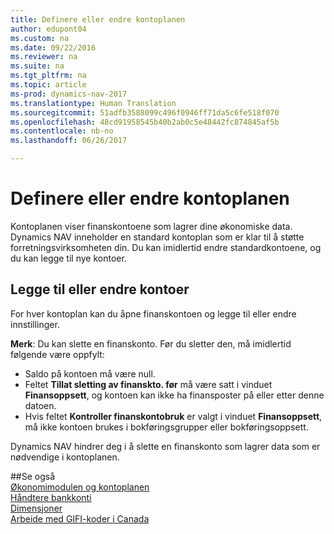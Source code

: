 ```yaml
---
title: Definere eller endre kontoplanen
author: edupont04
ms.custom: na
ms.date: 09/22/2016
ms.reviewer: na
ms.suite: na
ms.tgt_pltfrm: na
ms.topic: article
ms-prod: dynamics-nav-2017
ms.translationtype: Human Translation
ms.sourcegitcommit: 51adfb3588099c496f0946ff71da5c6fe518f070
ms.openlocfilehash: 48cd91958545b40b2ab0c5e48442fc874845af5b
ms.contentlocale: nb-no
ms.lasthandoff: 06/26/2017

---
```


# <a name="set-up-or-change-the-chart-of-accounts"></a>Definere eller endre kontoplanen
Kontoplanen viser finanskontoene som lagrer dine økonomiske data. Dynamics NAV inneholder en standard kontoplan som er klar til å støtte forretningsvirksomheten din.
Du kan imidlertid endre standardkontoene, og du kan legge til nye kontoer.  

## <a name="adding-or-changing-accounts"></a>Legge til eller endre kontoer
For hver kontoplan kan du åpne finanskontoen og legge til eller endre innstillinger.

**Merk**: Du kan slette en finanskonto. Før du sletter den, må imidlertid følgende være oppfylt:  
- Saldo på kontoen må være null.  
- Feltet **Tillat sletting av finanskto. før** må være satt i vinduet **Finansoppsett**, og kontoen kan ikke ha finansposter på eller etter denne datoen.  
- Hvis feltet **Kontroller finanskontobruk** er valgt i vinduet **Finansoppsett**, må ikke kontoen brukes i bokføringsgrupper eller bokføringsoppsett.  

Dynamics NAV hindrer deg i å slette en finanskonto som lagrer data som er nødvendige i kontoplanen.  

##<a name="see-also"></a>Se også  
[Økonomimodulen og kontoplanen](finance-setup-general-ledger.md)  
[Håndtere bankkonti](bank-manage-bank-accounts.md)  
[Dimensjoner](finance-setup-dimensions.md)  
[Arbeide med GIFI-koder i Canada](ca-finance-setup-work-GiFI-codes.md)

